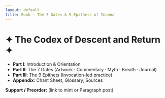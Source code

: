 ```yaml
---
layout: default
title: Book — The 7 Gates & 9 Epithets of Inanna
---
```


# ✦ The Codex of Descent and Return ✦

- **Part I**: Introduction & Orientation  
- **Part II**: The 7 Gates (Artwork · Commentary · Myth · Breath · Journal)  
- **Part III**: The 9 Epithets (Invocation-led practice)  
- **Appendix**: Chant Sheet, Glossary, Sources

**Support / Preorder:** (link to mint or Paragraph post)
